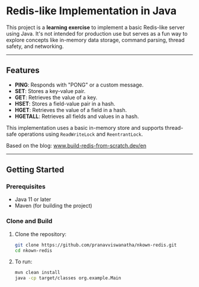 # Redis-like Implementation in Java

This project is a **learning exercise** to implement a basic Redis-like server using Java. It's not intended for production use but serves as a fun way to explore concepts like in-memory data storage, command parsing, thread safety, and networking.

---

## Features

- **PING**: Responds with "PONG" or a custom message.
- **SET**: Stores a key-value pair.
- **GET**: Retrieves the value of a key.
- **HSET**: Stores a field-value pair in a hash.
- **HGET**: Retrieves the value of a field in a hash.
- **HGETALL**: Retrieves all fields and values in a hash.

This implementation uses a basic in-memory store and supports thread-safe operations using `ReadWriteLock` and `ReentrantLock`.

Based on the blog: www.build-redis-from-scratch.dev/en

---

## Getting Started

### Prerequisites

- Java 11 or later
- Maven (for building the project)

### Clone and Build

1. Clone the repository:
   ```bash
   git clone https://github.com/pranavviswanatha/nkown-redis.git
   cd nkown-redis
   
2. To run:
   ```bash
   mvn clean install
   java -cp target/classes org.example.Main
